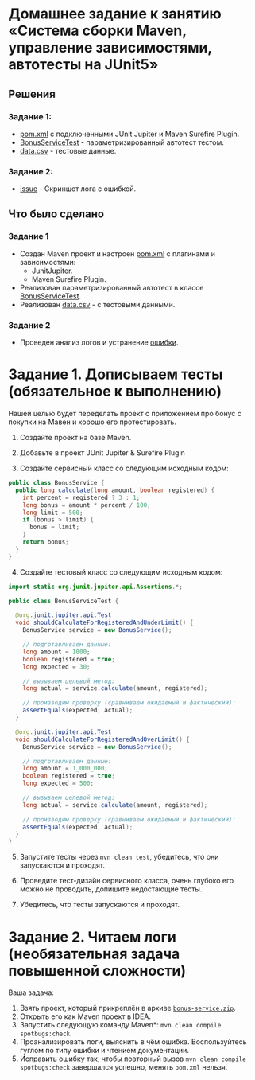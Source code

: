 # Домашнее задание к занятию «Система сборки Maven, управление зависимостями, автотесты на JUnit5»

## Решения
### Задание 1:
* <a href="https://github.com/Nephedov/5.1.Java/blob/main/pom.xml">pom.xml</a> с подключенными JUnit Jupiter и Maven Surefire Plugin.
* <a href="https://github.com/Nephedov/5.1.Java/blob/main/src/test/java/ru/netology/bonus/BonusServiceTest.java">BonusServiceTest</a> - параметризированный автотест тестом.
* <a href="https://github.com/Nephedov/5.1.Java/blob/main/src/test/resources/data.csv">data.csv</a> - тестовые данные.
### Задание 2:
* <a href="https://github.com/Nephedov/5.2.Java/issues/1">issue</a> - Скриншот лога с ошибкой.

## Что было сделано
### Задание 1
* Создан Maven проект и настроен <a href="https://github.com/Nephedov/5.1.Java/blob/main/pom.xml">pom.xml</a> c плагинами и зависимостями:
  * JunitJupiter.
  * Maven Surefire Plugin.
* Реализован параметризированный автотест в классе <a href="https://github.com/Nephedov/5.1.Java/blob/main/src/test/java/ru/netology/bonus/BonusServiceTest.java">BonusServiceTest</a>.
* Реализован <a href="https://github.com/Nephedov/5.1.Java/blob/main/src/test/resources/data.csv">data.csv</a> - с тестовыми данными.

### Задание 2
* Проведен анализ логов и устранение <a href="https://github.com/Nephedov/5.2.Java/issues/1">ошибки</a>.

# Задание 1. Дописываем тесты (обязательное к выполнению)
Нашей целью будет переделать проект с приложением про бонус с покупки на Мавен и хорошо его протестировать.

1. Создайте проект на базе Maven.

2. Добавьте в проект JUnit Jupiter & Surefire Plugin

3. Создайте сервисный класс со следующим исходным кодом:
```java
public class BonusService {
  public long calculate(long amount, boolean registered) {
    int percent = registered ? 3 : 1;
    long bonus = amount * percent / 100;
    long limit = 500;
    if (bonus > limit) {
      bonus = limit;
    }
    return bonus;
  }
}
```

4. Создайте тестовый класс со следующим исходным кодом:
```java
import static org.junit.jupiter.api.Assertions.*;

public class BonusServiceTest {

  @org.junit.jupiter.api.Test
  void shouldCalculateForRegisteredAndUnderLimit() {
    BonusService service = new BonusService();

    // подготавливаем данные:
    long amount = 1000;
    boolean registered = true;
    long expected = 30;

    // вызываем целевой метод:
    long actual = service.calculate(amount, registered);

    // производим проверку (сравниваем ожидаемый и фактический):
    assertEquals(expected, actual);
  }

  @org.junit.jupiter.api.Test
  void shouldCalculateForRegisteredAndOverLimit() {
    BonusService service = new BonusService();

    // подготавливаем данные:
    long amount = 1_000_000;
    boolean registered = true;
    long expected = 500;

    // вызываем целевой метод:
    long actual = service.calculate(amount, registered);

    // производим проверку (сравниваем ожидаемый и фактический):
    assertEquals(expected, actual);
  }
}
```

5. Запустите тесты через `mvn clean test`, убедитесь, что они запускаются и проходят.

6. Проведите тест-дизайн сервисного класса, очень глубоко его можно не проводить, допишите недостающие тесты.

7. Убедитесь, что тесты запускаются и проходят.

# Задание 2. Читаем логи (необязательная задача повышенной сложности)

Ваша задача:
1. Взять проект, который прикреплён в архиве [`bonus-service.zip`](https://github.com/netology-code/javaqa2-homeworks/blob/main/files/bonus-service.zip?raw=true).
1. Открыть его как Maven проект в IDEA.
1. Запустить следующую команду Maven*: `mvn clean compile spotbugs:check`.
1. Проанализировать логи, выяснить в чём ошибка. Воспользуйтесь гуглом по типу ошибки и чтением документации.
1. Исправить ошибку так, чтобы повторный вызов `mvn clean compile spotbugs:check` завершался успешно, менять `pom.xml` нельзя.
